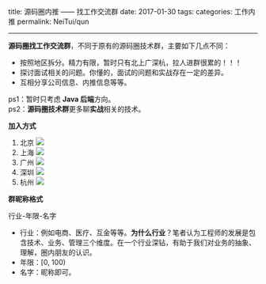 title: 源码圈内推 —— 找工作交流群
date: 2017-01-30
tags:
categories: 工作内推
permalink: NeiTui/qun

---

**源码圈找工作交流群**，不同于原有的源码圈技术群，主要如下几点不同：

* 按照地区拆分。精力有限，暂时只有北上广深杭，拉人进群很累的！！！
* 探讨面试相关的问题。你懂的，面试的问题和实战存在一定的差异。
* 互相分享公司信息、内推信息等等。

ps1：暂时只考虑 **Java 后端**方向。  
ps2：**源码圈技术群**更多聊**实战**相关的技术。

**加入方式**

1. 北京  ![](http://www.iocoder.cn/images/NeiTui/erweima/bj.png)
2. 上海  ![](http://www.iocoder.cn/images/NeiTui/erweima/sh.png)
3. 广州  ![](http://www.iocoder.cn/images/NeiTui/erweima/gz.png)
4. 深圳  ![](http://www.iocoder.cn/images/NeiTui/erweima/sz.png)
5. 杭州  ![](http://www.iocoder.cn/images/NeiTui/erweima/hz.png)

**群昵称格式**

行业-年限-名字

* 行业：例如电商、医疗、互金等等。**为什么行业**？笔者认为工程师的发展是包含技术、业务、管理三个维度。在一个行业深钻，有助于我们对业务的抽象、理解，圈内朋友的认识。
* 年限：[0, 100)
* 名字：昵称即可。


